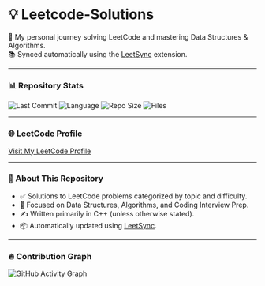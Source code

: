 # 💡 Leetcode-Solutions

🚀 My personal journey solving LeetCode and mastering Data Structures & Algorithms.  
📚 Synced automatically using the [LeetSync](https://github.com/leetsync/leetsync) extension.

---

### 📊 Repository Stats

![Last Commit](https://img.shields.io/github/last-commit/M-Hasaam/Leetcode-Solutions)
![Language](https://img.shields.io/github/languages/top/M-Hasaam/Leetcode-Solutions)
![Repo Size](https://img.shields.io/github/repo-size/M-Hasaam/Leetcode-Solutions)
![Files](https://img.shields.io/github/directory-file-count/M-Hasaam/Leetcode-Solutions?label=Files)

---

### 🌐 LeetCode Profile

[Visit My LeetCode Profile](https://github.com/M-Hasaam)

---

### 📌 About This Repository

- ✅ Solutions to LeetCode problems categorized by topic and difficulty.
- 🧠 Focused on Data Structures, Algorithms, and Coding Interview Prep.
- ✍️ Written primarily in C++ (unless otherwise stated).
- 📦 Automatically updated using [LeetSync](https://github.com/leetsync/leetsync).


---

### 🔥 Contribution Graph

![GitHub Activity Graph](https://github-readme-activity-graph.vercel.app/graph?username=M-Hasaam&theme=react-dark&area=true)

